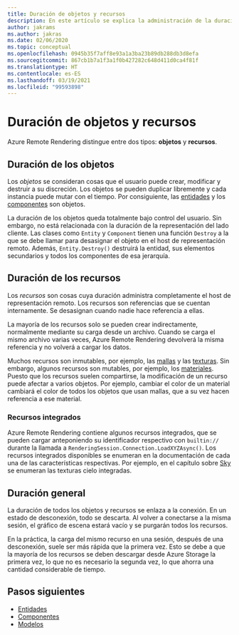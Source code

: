 ```yaml
---
title: Duración de objetos y recursos
description: En este artículo se explica la administración de la duración en los distintos tipos.
author: jakrams
ms.author: jakras
ms.date: 02/06/2020
ms.topic: conceptual
ms.openlocfilehash: 0945b35f7aff8e93a1a3ba23b89db288db3d8efa
ms.sourcegitcommit: 867cb1b7a1f3a1f0b427282c648d411d0ca4f81f
ms.translationtype: HT
ms.contentlocale: es-ES
ms.lasthandoff: 03/19/2021
ms.locfileid: "99593898"
---
```

# <a name="object-and-resource-lifetime"></a>Duración de objetos y recursos

Azure Remote Rendering distingue entre dos tipos: **objetos** y **recursos**.

## <a name="object-lifetime"></a>Duración de los objetos

Los *objetos* se consideran cosas que el usuario puede crear, modificar y destruir a su discreción. Los objetos se pueden duplicar libremente y cada instancia puede mutar con el tiempo. Por consiguiente, las [entidades](entities.md) y los [componentes](components.md) son objetos.

La duración de los objetos queda totalmente bajo control del usuario. Sin embargo, no está relacionada con la duración de la representación del lado cliente. Las clases como `Entity` y `Component` tienen una función `Destroy` a la que se debe llamar para desasignar el objeto en el host de representación remoto. Además, `Entity.Destroy()` destruirá la entidad, sus elementos secundarios y todos los componentes de esa jerarquía.

## <a name="resource-lifetime"></a>Duración de los recursos

Los *recursos* son cosas cuya duración administra completamente el host de representación remoto. Los recursos son referencias que se cuentan internamente. Se desasignan cuando nadie hace referencia a ellas.

La mayoría de los recursos solo se pueden crear indirectamente, normalmente mediante su carga desde un archivo. Cuando se carga el mismo archivo varias veces, Azure Remote Rendering devolverá la misma referencia y no volverá a cargar los datos.

Muchos recursos son inmutables, por ejemplo, las [mallas](meshes.md) y las [texturas](textures.md). Sin embargo, algunos recursos son mutables, por ejemplo, los [materiales](materials.md). Puesto que los recursos suelen compartirse, la modificación de un recurso puede afectar a varios objetos. Por ejemplo, cambiar el color de un material cambiará el color de todos los objetos que usan mallas, que a su vez hacen referencia a ese material.

### <a name="built-in-resources"></a>Recursos integrados

Azure Remote Rendering contiene algunos recursos integrados, que se pueden cargar anteponiendo su identificador respectivo con `builtin://` durante la llamada a `RenderingSession.Connection.LoadXYZAsync()`. Los recursos integrados disponibles se enumeran en la documentación de cada una de las características respectivas. Por ejemplo, en el capítulo sobre [Sky](../overview/features/sky.md) se enumeran las texturas cielo integradas.

## <a name="general-lifetime"></a>Duración general

La duración de todos los objetos y recursos se enlaza a la conexión. En un estado de desconexión, todo se descarta. Al volver a conectarse a la misma sesión, el gráfico de escena estará vacío y se purgarán todos los recursos.

En la práctica, la carga del mismo recurso en una sesión, después de una desconexión, suele ser más rápida que la primera vez. Esto se debe a que la mayoría de los recursos se deben descargar desde Azure Storage la primera vez, lo que no es necesario la segunda vez, lo que ahorra una cantidad considerable de tiempo.

## <a name="next-steps"></a>Pasos siguientes

* [Entidades](entities.md)
* [Componentes](components.md)
* [Modelos](models.md)
